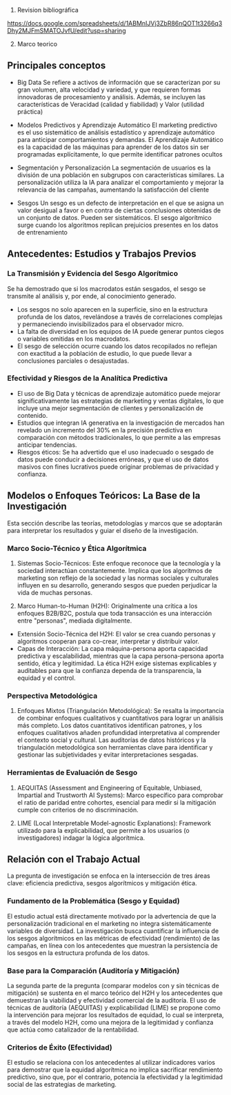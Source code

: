 1. Revision bibliográfica

https://docs.google.com/spreadsheets/d/1ABMnIJVj3ZbR86nQOT1t3266q3Dhy2MJFmSMATOJvfU/edit?usp=sharing

2. Marco teorico

## Principales conceptos

- Big Data
Se refiere a activos de información que se caracterizan por su gran volumen, alta velocidad y variedad, y que requieren formas innovadoras de procesamiento y análisis. Además, se incluyen las características de Veracidad (calidad y fiabilidad) y Valor (utilidad práctica)

- Modelos Predictivos y Aprendizaje Automático
El marketing predictivo es el uso sistemático de análisis estadístico y aprendizaje automático para anticipar comportamientos y demandas. El Aprendizaje Automático es la capacidad de las máquinas para aprender de los datos sin ser programadas explícitamente, lo que permite identificar patrones ocultos

- Segmentación y Personalización
La segmentación de usuarios es la división de una población en subgrupos con características similares. La personalización utiliza la IA para analizar el comportamiento y mejorar la relevancia de las campañas, aumentando la satisfacción del cliente

- Sesgos
Un sesgo es un defecto de interpretación en el que se asigna un valor desigual a favor o en contra de ciertas conclusiones obtenidas de un conjunto de datos. Pueden ser sistemáticos. El sesgo algorítmico surge cuando los algoritmos replican prejuicios presentes en los datos de entrenamiento

## Antecedentes: Estudios y Trabajos Previos
### La Transmisión y Evidencia del Sesgo Algorítmico
Se ha demostrado que si los macrodatos están sesgados, el sesgo se transmite al análisis y, por ende, al conocimiento generado.
- Los sesgos no solo aparecen en la superficie, sino en la estructura profunda de los datos, revelándose a través de correlaciones complejas y permaneciendo invisibilizados para el observador micro.
- La falta de diversidad en los equipos de IA puede generar puntos ciegos o variables omitidas en los macrodatos.
- El sesgo de selección ocurre cuando los datos recopilados no reflejan con exactitud a la población de estudio, lo que puede llevar a conclusiones parciales o desajustadas.

### Efectividad y Riesgos de la Analítica Predictiva
- El uso de Big Data y técnicas de aprendizaje automático puede mejorar significativamente las estrategias de marketing y ventas digitales, lo que incluye una mejor segmentación de clientes y personalización de contenido.
- Estudios que integran IA generativa en la investigación de mercados han revelado un incremento del 30% en la precisión predictiva en comparación con métodos tradicionales, lo que permite a las empresas anticipar tendencias.
- Riesgos éticos: Se ha advertido que el uso inadecuado o sesgado de datos puede conducir a decisiones erróneas, y que el uso de datos masivos con fines lucrativos puede originar problemas de privacidad y confianza.

## Modelos o Enfoques Teóricos: La Base de la Investigación
Esta sección describe las teorías, metodologías y marcos que se adoptarán para interpretar los resultados y guiar el diseño de la investigación.

### Marco Socio-Técnico y Ética Algorítmica
1. Sistemas Socio-Técnicos: Este enfoque reconoce que la tecnología y la sociedad interactúan constantemente. Implica que los algoritmos de marketing son reflejo de la sociedad y las normas sociales y culturales influyen en su desarrollo, generando sesgos que pueden perjudicar la vida de muchas personas.

2. Marco Human-to-Human (H2H): Originalmente una crítica a los enfoques B2B/B2C, postula que toda transacción es una interacción entre "personas", mediada digitalmente.
- Extensión Socio-Técnica del H2H: El valor se crea cuando personas y algoritmos cooperan para co-crear, interpretar y distribuir valor.
- Capas de Interacción: La capa máquina-persona aporta capacidad predictiva y escalabilidad, mientras que la capa persona-persona aporta sentido, ética y legitimidad. La ética H2H exige sistemas explicables y auditables para que la confianza dependa de la transparencia, la equidad y el control.

### Perspectiva Metodológica
1. Enfoques Mixtos (Triangulación Metodológica): Se resalta la importancia de combinar enfoques cualitativos y cuantitativos para lograr un análisis más completo. Los datos cuantitativos identifican patrones, y los enfoques cualitativos añaden profundidad interpretativa al comprender el contexto social y cultural. Las auditorías de datos históricos y la triangulación metodológica son herramientas clave para identificar y gestionar las subjetividades y evitar interpretaciones sesgadas.

### Herramientas de Evaluación de Sesgo
1. AEQUITAS (Assessment and Engineering of Equitable, Unbiased, Impartial and Trustworth AI Systems): Marco específico para comprobar el ratio de paridad entre cohortes, esencial para medir si la mitigación cumple con criterios de no discriminación.

2. LIME (Local Interpretable Model-agnostic Explanations): Framework utilizado para la explicabilidad, que permite a los usuarios (o investigadores) indagar la lógica algorítmica.

## Relación con el Trabajo Actual
La pregunta de investigación se enfoca en la intersección de tres áreas clave: eficiencia predictiva, sesgos algorítmicos y mitigación ética.

### Fundamento de la Problemática (Sesgo y Equidad)
El estudio actual está directamente motivado por la advertencia de que la personalización tradicional en el marketing no integra sistemáticamente variables de diversidad. La investigación busca cuantificar la influencia de los sesgos algorítmicos en las métricas de efectividad (rendimiento) de las campañas, en línea con los antecedentes que muestran la persistencia de los sesgos en la estructura profunda de los datos.

### Base para la Comparación (Auditoría y Mitigación)
La segunda parte de la pregunta (comparar modelos con y sin técnicas de mitigación) se sustenta en el marco teórico del H2H y los antecedentes que demuestran la viabilidad y efectividad comercial de la auditoría. El uso de técnicas de auditoría (AEQUITAS) y explicabilidad (LIME) se propone como la intervención para mejorar los resultados de equidad, lo cual se interpreta, a través del modelo H2H, como una mejora de la legitimidad y confianza que actúa como catalizador de la rentabilidad.

### Criterios de Éxito (Efectividad)
El estudio se relaciona con los antecedentes al utilizar indicadores varios para demostrar que la equidad algorítmica no implica sacrificar rendimiento predictivo, sino que, por el contrario, potencia la efectividad y la legitimidad social de las estrategias de marketing.